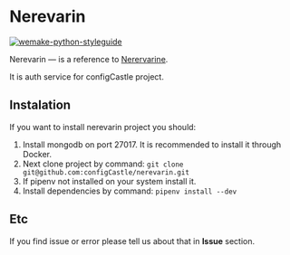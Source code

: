 # Nerevarin

[![wemake-python-styleguide](https://img.shields.io/badge/style-wemake-000000.svg)](https://github.com/wemake-services/wemake-python-styleguide)

Nerevarin — is a reference to [Nerervarine](https://elderscrolls.fandom.com/wiki/Nerevarine).

It is auth service for configCastle project.

## Instalation

If you want to install nerevarin project you should:

1. Install mongodb on port 27017. It is recommended to install it through Docker.
2. Next clone project by command: ```git clone git@github.com:configCastle/nerevarin.git```
3. If pipenv not installed on your system install it.
4. Install dependencies by command: ```pipenv install --dev```

## Etc

If you find issue or error please tell us about that in **Issue** section.
